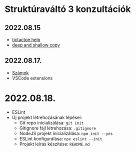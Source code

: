 # Struktúraváltó 3 konzultációk

## 2022.08.15
- [tictactoe help](./2022-08-15/tictactoe)
- [deep and shallow copy](./2022-08-15/copy.js)

## 2022.08.17.
- [Számok](./2022-08-17/numbers.js)
- VSCode extensions
# 2022.08.18.
- ESLint
- Új projekt létrehozásának lépései:
  - Git repo inicializálása: `git init`
  - Gitignore fájl létrehozása:  `.gitignore`
  - NodeJS projekt inicializálása: `npm init --yes`
  - ESLint konfigurálása: `npx eslint --init`
  - Projekt leírás készítése: `README.md`